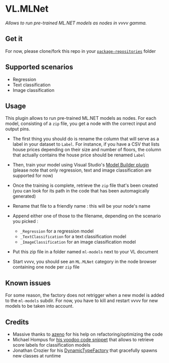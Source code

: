 # VL.MLNet

_Allows to run pre-trained ML.NET models as nodes in vvvv gamma._

## Get it

For now, please clone/fork this repo in your [`package-repositories`](https://thegraybook.vvvv.org/reference/libraries/contributing.html#source-package-repositories) folder

##  Supported scenarios

- Regression
- Text classification
- Image classification

## Usage

This plugin allows to run pre-trained ML.NET models as nodes. For each model, consisting of a `zip` file, you get a node with the correct input and output pins.

- The first thing you should do is rename the column that will serve as a label in your dataset to `Label`. For instance, if you have a CSV that lists house prices depending on their size and number of floors, the column that actually contains the house price should be renamed `Label`
- Then, train your model using Visual Studio's [Model Builder plugin](https://dotnet.microsoft.com/apps/machinelearning-ai/ml-dotnet/model-builder) (please note that only regression, text and image classification are supported for now)
- Once the training is complete, retrieve the `zip` file that's been created (you can look for its path in the code that has been automagically generated)
- Rename that file to a friendly name : this will be your node's name
- Append either one of those to the filename, depending on the scenario you picked :

  - `_Regression` for a regression model
  - `_TextClassification` for a text classification model
  - `_ImageClassification` for an image classification model
- Put this zip file in a folder named `ml-models` next to your VL document
- Start vvvv, you should see an `ML.MLNet` category in the node browser containing one node per `zip` file

## Known issues

For some reason, the factory does not retrigger when a new model is added to the `ml-models` subdir. For now, you have to kill and restart vvvv for new models to be taken into account.

## Credits

- Massive thanks to [azeno](https://github.com/azeno/) for his help on refactoring/optimizing the code
- Michael Hompus for [his voodoo code snippet](https://blog.hompus.nl/2020/09/14/get-all-prediction-scores-from-your-ml-net-model/) that allows to retrieve score labels for classification models
- Jonathan Crozier for his [DynamicTypeFactory](https://github.com/jonathancrozier/jc-samples-dynamic-properties/blob/master/JC.Samples.DynamicProperties/Factories/DynamicTypeFactory.cs) that gracefully spawns new classes at runtime

